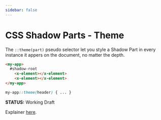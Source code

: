 ```yaml
---
sidebar: false
---
```


# CSS Shadow Parts - Theme
The `::theme(part)` pseudo selector let you style a Shadow Part in every instance it appers on the document, no matter the depth.

```html
<my-app>
  #shadow-root
    <x-element></x-element>
    <x-element></x-element>
</my-app>
```

```css
my-app::theme(header) { ... }
```

**STATUS:** Working Draft

Explainer [here](https://meowni.ca/posts/part-theme-explainer/).